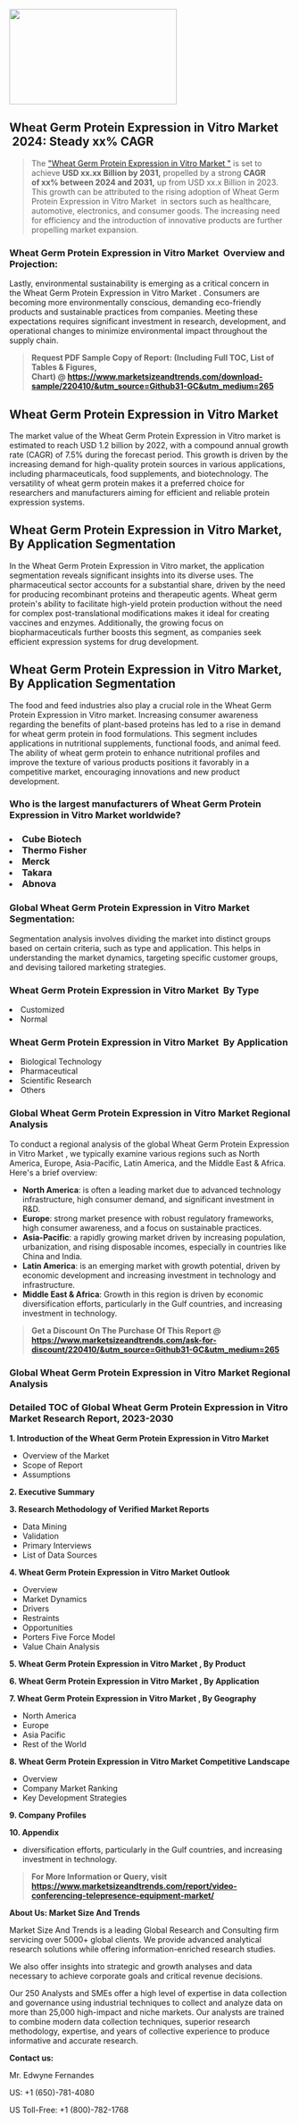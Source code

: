 <p><img class="alignnone size-medium wp-image-20088" src="https://ffe5etoiles.com/wp-content/uploads/2024/12/MST1-300x171.png" alt="" width="300" height="171" /></p><h2 id="ember46" class="ember-view reader-text-block__heading-2">Wheat Germ Protein Expression in Vitro Market &nbsp;2024: Steady&nbsp;xx% CAGR</h2><blockquote id="ember47" class="ember-view reader-text-block__blockquote">The&nbsp;<a class="app-aware-link " href="https://www.marketsizeandtrends.com/download-sample/220410/&utm_source=Github31-GC&utm_medium=265" target="_blank" data-test-app-aware-link="">"Wheat Germ Protein Expression in Vitro Market "</a>&nbsp;is set to achieve&nbsp;<strong>USD&nbsp;xx.xx&nbsp;Billion by 2031,</strong>&nbsp;propelled by a strong&nbsp;<strong>CAGR of&nbsp;xx% between 2024 and 2031,</strong>&nbsp;up from USD xx.x Billion in 2023. This growth can be attributed to the rising adoption of&nbsp;Wheat Germ Protein Expression in Vitro Market &nbsp;in sectors such as healthcare, automotive, electronics, and consumer goods. The increasing need for efficiency and the introduction of innovative products are further propelling market expansion.</blockquote><h3 id="ember48" class="ember-view reader-text-block__heading-3">Wheat Germ Protein Expression in Vitro Market &nbsp;Overview and Projection:</h3><p id="ember49" class="ember-view reader-text-block__paragraph">Lastly, environmental sustainability is emerging as a critical concern in the&nbsp;Wheat Germ Protein Expression in Vitro Market . Consumers are becoming more environmentally conscious, demanding eco-friendly products and sustainable practices from companies. Meeting these expectations requires significant investment in research, development, and operational changes to minimize environmental impact throughout the supply chain.</p><blockquote id="ember50" class="ember-view reader-text-block__blockquote"><strong>Request PDF Sample Copy of Report: (Including Full TOC, List of Tables &amp; Figures, Chart)&nbsp;@&nbsp;<strong><a href="https://www.marketsizeandtrends.com/download-sample/220410/&utm_source=Github31-GC&utm_medium=265" target="_blank">https://www.marketsizeandtrends.com/download-sample/220410/&utm_source=Github31-GC&utm_medium=265</a></strong></strong></blockquote><h3 class=""><h2>Wheat Germ Protein Expression in Vitro Market</h2><p>The market value of the Wheat Germ Protein Expression in Vitro market is estimated to reach USD 1.2 billion by 2022, with a compound annual growth rate (CAGR) of 7.5% during the forecast period. This growth is driven by the increasing demand for high-quality protein sources in various applications, including pharmaceuticals, food supplements, and biotechnology. The versatility of wheat germ protein makes it a preferred choice for researchers and manufacturers aiming for efficient and reliable protein expression systems.</p><h2>Wheat Germ Protein Expression in Vitro Market, By Application Segmentation</h2><p>In the Wheat Germ Protein Expression in Vitro market, the application segmentation reveals significant insights into its diverse uses. The pharmaceutical sector accounts for a substantial share, driven by the need for producing recombinant proteins and therapeutic agents. Wheat germ protein's ability to facilitate high-yield protein production without the need for complex post-translational modifications makes it ideal for creating vaccines and enzymes. Additionally, the growing focus on biopharmaceuticals further boosts this segment, as companies seek efficient expression systems for drug development.</p><h2>Wheat Germ Protein Expression in Vitro Market, By Application Segmentation</h2><p>The food and feed industries also play a crucial role in the Wheat Germ Protein Expression in Vitro market. Increasing consumer awareness regarding the benefits of plant-based proteins has led to a rise in demand for wheat germ protein in food formulations. This segment includes applications in nutritional supplements, functional foods, and animal feed. The ability of wheat germ protein to enhance nutritional profiles and improve the texture of various products positions it favorably in a competitive market, encouraging innovations and new product development.</p></h3><h3 id="" class="">Who is the largest manufacturers of&nbsp;Wheat Germ Protein Expression in Vitro Market worldwide?</h3><h3 class=""></Li><Li>Cube Biotech</Li><Li> Thermo Fisher</Li><Li> Merck</Li><Li> Takara</Li><Li> Abnova</h3><h3 id="ember53" class="ember-view reader-text-block__heading-3">Global&nbsp;Wheat Germ Protein Expression in Vitro Market Segmentation:</h3><p id="ember54" class="ember-view reader-text-block__paragraph">Segmentation analysis involves dividing the market into distinct groups based on certain criteria, such as type and application. This helps in understanding the market dynamics, targeting specific customer groups, and devising tailored marketing strategies.</p><h3 id="" class="">Wheat Germ Protein Expression in Vitro Market &nbsp;By Type</h3><p></Li><Li>Customized</Li><Li> Normal</p><h3 id="" class="">Wheat Germ Protein Expression in Vitro Market &nbsp;By Application</h3><p class=""></Li><Li>Biological Technology</Li><Li> Pharmaceutical</Li><Li> Scientific Research</Li><Li> Others</p><h3 id="ember62" class="ember-view reader-text-block__heading-3">Global Wheat Germ Protein Expression in Vitro Market Regional Analysis</h3><p id="ember63" class="ember-view reader-text-block__paragraph">To conduct a regional analysis of the global Wheat Germ Protein Expression in Vitro Market , we typically examine various regions such as North America, Europe, Asia-Pacific, Latin America, and the Middle East &amp; Africa. Here's a brief overview:</p><ul><li><strong>North America</strong>: is often a leading market due to advanced technology infrastructure, high consumer demand, and significant investment in R&amp;D.</li><li><strong>Europe</strong>: strong market presence with robust regulatory frameworks, high consumer awareness, and a focus on sustainable practices.</li><li><strong>Asia-Pacific</strong>: a rapidly growing market driven by increasing population, urbanization, and rising disposable incomes, especially in countries like China and India.</li><li><strong>Latin America</strong>: is an emerging market with growth potential, driven by economic development and increasing investment in technology and infrastructure.</li><li><strong>Middle East &amp; Africa</strong>: Growth in this region is driven by economic diversification efforts, particularly in the Gulf countries, and increasing investment in technology.</li></ul><blockquote id="ember61" class="ember-view reader-text-block__blockquote"><strong>Get a Discount On The Purchase Of This Report @ <strong><a href="https://html-cleaner.com/" target="">https://www.marketsizeandtrends.com/ask-for-discount/220410/&utm_source=Github31-GC&utm_medium=265</a></strong></strong></blockquote><h3 id="ember62" class="ember-view reader-text-block__heading-3">Global Wheat Germ Protein Expression in Vitro Market Regional Analysis</h3><h3 id="" class="">Detailed TOC of Global Wheat Germ Protein Expression in Vitro Market Research Report, 2023-2030</h3><p id="" class=""><strong>1. Introduction of the Wheat Germ Protein Expression in Vitro Market </strong></p><ul><li>Overview of the Market</li><li>Scope of Report</li><li>Assumptions</li></ul><p id="" class=""><strong>2. Executive Summary</strong></p><p id="" class=""><strong>3. Research Methodology of Verified Market Reports</strong></p><ul><li>Data Mining</li><li>Validation</li><li>Primary Interviews</li><li>List of Data Sources</li></ul><p id="" class=""><strong>4. Wheat Germ Protein Expression in Vitro Market Outlook</strong></p><ul><li>Overview</li><li>Market Dynamics</li><li>Drivers</li><li>Restraints</li><li>Opportunities</li><li>Porters Five Force Model</li><li>Value Chain Analysis</li></ul><p id="" class=""><strong>5. Wheat Germ Protein Expression in Vitro Market , By Product</strong></p><p id="" class=""><strong>6. Wheat Germ Protein Expression in Vitro Market , By Application</strong></p><p id="" class=""><strong>7. Wheat Germ Protein Expression in Vitro Market , By Geography</strong></p><ul><li>North America</li><li>Europe</li><li>Asia Pacific</li><li>Rest of the World</li></ul><p id="" class=""><strong>8. Wheat Germ Protein Expression in Vitro Market Competitive Landscape</strong></p><ul><li>Overview</li><li>Company Market Ranking</li><li>Key Development Strategies</li></ul><p id="" class=""><strong>9. Company Profiles</strong></p><p id="" class=""><strong>10. Appendix</strong></p><ul><li>diversification efforts, particularly in the Gulf countries, and increasing investment in technology.</li></ul><blockquote id="ember65" class="ember-view reader-text-block__blockquote"><strong>For More Information or Query, visit <strong><strong><a href="https://html-cleaner.com/" target="">https://www.marketsizeandtrends.com/report/video-conferencing-telepresence-equipment-market/</a></strong></strong></strong></blockquote><p id="" class=""><strong>About Us: Market Size And Trends</strong></p><p id="" class="">Market Size And Trends is a leading Global Research and Consulting firm servicing over 5000+ global clients. We provide advanced analytical research solutions while offering information-enriched research studies.</p><p id="" class="">We also offer insights into strategic and growth analyses and data necessary to achieve corporate goals and critical revenue decisions.</p><p id="" class="">Our 250 Analysts and SMEs offer a high level of expertise in data collection and governance using industrial techniques to collect and analyze data on more than 25,000 high-impact and niche markets. Our analysts are trained to combine modern data collection techniques, superior research methodology, expertise, and years of collective experience to produce informative and accurate research.</p><p id="" class=""><strong>Contact us:</strong></p><p id="" class="">Mr. Edwyne Fernandes</p><p id="" class="">US: +1 (650)-781-4080</p><p id="" class="">US Toll-Free: +1 (800)-782-1768</p>

